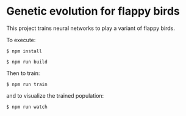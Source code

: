 # Genetic evolution for flappy birds

This project trains neural networks to play a variant of flappy birds.

To execute:

`$ npm install`

`$ npm run build`

Then to train:

`$ npm run train`

and to visualize the trained population:

`$ npm run watch`
